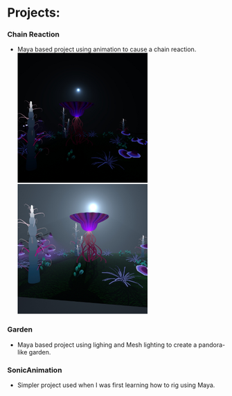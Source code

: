 # Projects:<br />
### Chain Reaction<br />
+ Maya based project using animation to cause a chain reaction.<br />
<img src="Garden/images/test4.jpg" width="300" height="300"> <img src="Garden/images/test3.jpg" width="300" height="300">

### Garden<br />
+ Maya based project using lighing and Mesh lighting to create a pandora-like garden.


### SonicAnimation<br />
+ Simpler project used when I was first learning how to rig using Maya.

